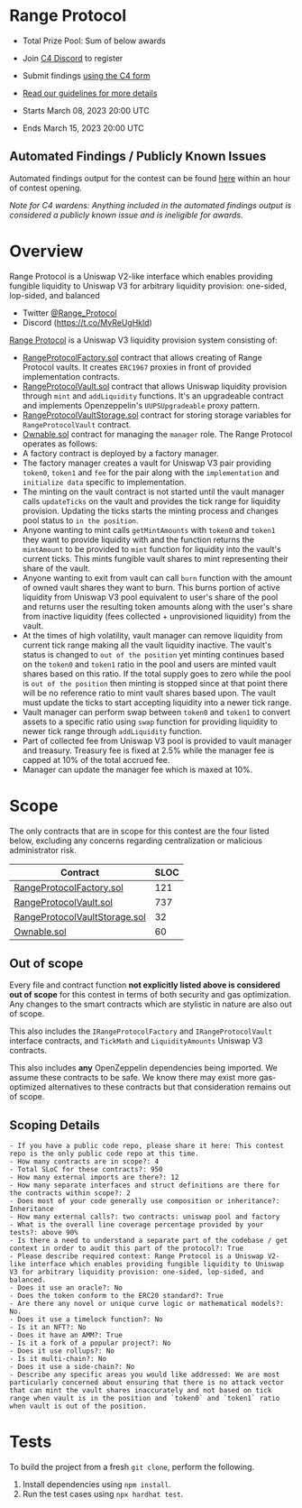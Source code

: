 # Range Protocol
- Total Prize Pool: Sum of below awards

- Join [C4 Discord](https://discord.gg/code4rena) to register
- Submit findings [using the C4 form]()
- [Read our guidelines for more details](https://docs.code4rena.com/roles/wardens)
- Starts  March 08, 2023 20:00 UTC
- Ends March 15, 2023 20:00 UTC

## Automated Findings / Publicly Known Issues

Automated findings output for the contest can be found [here](https://gist.github.com/Picodes/01427c59b07c651699136589541159a7) within an hour of contest opening.

*Note for C4 wardens: Anything included in the automated findings output is considered a publicly known issue and is ineligible for awards.*

# Overview

Range Protocol is a Uniswap V2-like interface which enables providing fungible liquidity to Uniswap V3 for arbitrary liquidity provision: one-sided, lop-sided, and balanced

- Twitter [@Range_Protocol](https://t.co/MvReUgHkld)
- Discord (https://t.co/MvReUgHkld)

[Range Protocol](https://www.rangeprotocol.com/) is a Uniswap V3 liquidity provision system consisting of:
- [RangeProtocolFactory.sol](https://github.com/Range-Protocol/contracts/blob/master/contracts/RangeProtocolFactory.sol) contract that allows creating of Range Protocol vaults. It creates `ERC1967` proxies in front of provided implementation contracts.
- [RangeProtocolVault.sol](https://github.com/Range-Protocol/contracts/blob/master/contracts/RangeProtocolVault.sol) contract that allows Uniswap liquidity provision through `mint` and `addLiquidity` functions. It's an upgradeable contract and implements Openzeppelin's `UUPSUpgradeable` proxy pattern.
- [RangeProtocolVaultStorage.sol](https://github.com/Range-Protocol/contracts/blob/master/contracts/RangeProtocolVaultStorage.sol) contract for storing storage variables for `RangeProtocolVault` contract.
- [Ownable.sol](https://github.com/Range-Protocol/range-protocol-vault/blob/main/contracts/abstract/Ownable.sol) contract for managing the `manager` role.
The Range Protocol operates as follows:
- A factory contract is deployed by a factory manager.
- The factory manager creates a vault for Uniswap V3 pair providing `token0`, `token1` and `fee` for the pair along with the `implementation` and `initialize data` specific to implementation.
- The minting on the vault contract is not started until the vault manager calls `updateTicks` on the vault and provides the tick range for liquidity provision. Updating the ticks starts the minting process and changes pool status to `in the position`.
- Anyone wanting to mint calls `getMintAmounts` with `token0` and `token1` they want to provide liquidity with and the function returns the `mintAmount` to be provided to `mint` function for liquidity into the vault's current ticks. This mints fungible vault shares to mint representing their share of the vault.
- Anyone wanting to exit from vault can call `burn` function with the amount of owned vault shares they want to burn. This burns portion of active liquidity from Uniswap V3 pool equivalent to user's share of the pool and returns user the resulting token amounts along with the user's share from inactive liquidity (fees collected + unprovisioned liquidity) from the vault.
- At the times of high volatility, vault manager can remove liquidity from current tick range making all the vault liquidity inactive. The vault's status is changed to `out of the position` yet minting continues based on the `token0` and `token1` ratio in the pool and users are minted vault shares based on this ratio. If the total supply goes to zero while the pool is `out of the position` then minting is stopped since at that point there will be no reference ratio to mint vault shares based upon. The vault must update the ticks to start accepting liquidity into a newer tick range.
- Vault manager can perform swap between `token0` and `token1` to convert assets to a specific ratio using `swap` function for providing liquidity to newer tick range through `addLiquidity` function. 
- Part of collected fee from Uniswap V3 pool is provided to vault manager and treasury. Treasury fee is fixed at 2.5% while the manager fee is capped at 10% of the total accrued fee.
- Manager can update the manager fee which is maxed at 10%.

# Scope

The only contracts that are in scope for this contest are the four listed below, excluding any concerns regarding centralization or malicious administrator risk.

| Contract                                                                                                                        | SLOC | 
|---------------------------------------------------------------------------------------------------------------------------------|--| 
| [RangeProtocolFactory.sol](https://github.com/Range-Protocol/range-protocol-vault/blob/main/contracts/RangeProtocolFactory.sol) | 121 | 
| [RangeProtocolVault.sol](https://github.com/Range-Protocol/range-protocol-vault/blob/main/contracts/RangeProtocolVault.sol)     | 737 |
| [RangeProtocolVaultStorage.sol](https://github.com/Range-Protocol/range-protocol-vault/blob/main/contracts/RangeProtocolVaultStorage.sol) | 32 | 
| [Ownable.sol](https://github.com/Range-Protocol/range-protocol-vault/blob/main/contracts/abstract/Ownable.sol)                  | 60 |

## Out of scope

Every file and contract function **not explicitly listed above is considered out of scope** for this contest in terms of both security and gas optimization. Any changes to the smart contracts which are stylistic in nature are also out of scope.

This also includes the `IRangeProtocolFactory` and `IRangeProtocolVault` interface contracts, and `TickMath` and `LiquidityAmounts` Uniswap V3 contracts.

This also includes **any** OpenZeppelin dependencies being imported. We assume these contracts to be safe. We know there may exist more gas-optimized alternatives to these contracts but that consideration remains out of scope.

## Scoping Details
```
- If you have a public code repo, please share it here: This contest repo is the only public code repo at this time.
- How many contracts are in scope?: 4
- Total SLoC for these contracts?: 950
- How many external imports are there?: 12
- How many separate interfaces and struct definitions are there for the contracts within scope?: 2
- Does most of your code generally use composition or inheritance?: Inheritance
- How many external calls?: two contracts: uniswap pool and factory
- What is the overall line coverage percentage provided by your tests?: above 90%
- Is there a need to understand a separate part of the codebase / get context in order to audit this part of the protocol?: True
- Please describe required context: Range Protocol is a Uniswap V2-like interface which enables providing fungible liquidity to Uniswap V3 for arbitrary liquidity provision: one-sided, lop-sided, and balanced.
- Does it use an oracle?: No
- Does the token conform to the ERC20 standard?: True
- Are there any novel or unique curve logic or mathematical models?: No.
- Does it use a timelock function?: No
- Is it an NFT?: No
- Does it have an AMM?: True
- Is it a fork of a popular project?: No  
- Does it use rollups?: No
- Is it multi-chain?: No
- Does it use a side-chain?: No
- Describe any specific areas you would like addressed: We are most particularly concerned about ensuring that there is no attack vector that can mint the vault shares inaccurately and not based on tick range when vault is in the position and `token0` and `token1` ratio when vault is out of the position.
```

# Tests

To build the project from a fresh `git clone`, perform the following.
1. Install dependencies using `npm install`.
2. Run the test cases using `npx hardhat test`.